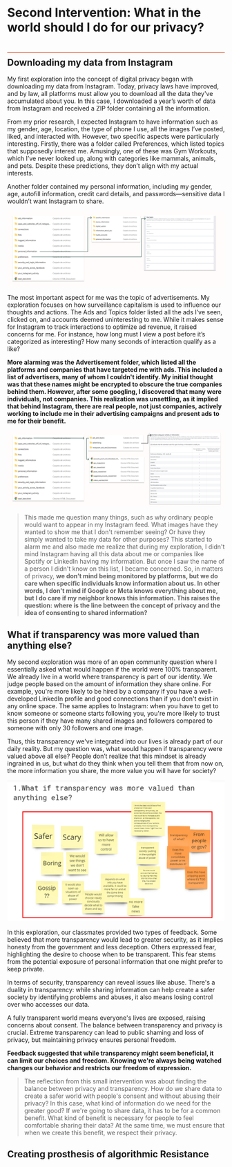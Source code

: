 # Second Intervention: What in the world should I do for our privacy?
<div style="height:2px; background-color: #E17858; margin-top: 40px; margin-bottom: -20px;"></div>

## Downloading my data from Instagram

My first exploration into the concept of digital privacy began with downloading my data from Instagram. Today, privacy laws have improved, and by law, all platforms must allow you to download all the data they've accumulated about you. In this case, I downloaded a year’s worth of data from Instagram and received a ZIP folder containing all the information.

From my prior research, I expected Instagram to have information such as my gender, age, location, the type of phone I use, all the images I’ve posted, liked, and interacted with. However, two specific aspects were particularly interesting. Firstly, there was a folder called Preferences, which listed topics that supposedly interest me. Amusingly, one of these was Gym Workouts, which I’ve never looked up, along with categories like mammals, animals, and pets. Despite these predictions, they don’t align with my actual interests.

Another folder contained my personal information, including my gender, age, autofill information, credit card details, and passwords—sensitive data I wouldn’t want Instagram to share.

![](../../images/term3/DesginStudio/GENERAL.jpg)

The most important aspect for me was the topic of advertisements. My exploration focuses on how surveillance capitalism is used to influence our thoughts and actions. The Ads and Topics folder listed all the ads I’ve seen, clicked on, and accounts deemed uninteresting to me. While it makes sense for Instagram to track interactions to optimize ad revenue, it raised concerns for me. For instance, how long must I view a post before it’s categorized as interesting? How many seconds of interaction qualify as a like?

**More alarming was the Advertisement folder, which listed all the platforms and companies that have targeted me with ads. This included a list of advertisers, many of whom I couldn't identify. My initial thought was that these names might be encrypted to obscure the true companies behind them. However, after some googling, I discovered that many were individuals, not companies. This realization was unsettling, as it implied that behind Instagram, there are real people, not just companies, actively working to include me in their advertising campaigns and present ads to me for their benefit.**

![](../../images/term3/DesginStudio/ADS.jpg)

>This made me question many things, such as why ordinary people would want to appear in my Instagram feed. What images have they wanted to show me that I don't remember seeing? Or have they simply wanted to take my data for other purposes? This started to alarm me and also made me realize that during my exploration, I didn't mind Instagram having all this data about me or companies like Spotify or LinkedIn having my information. But once I saw the name of a person I didn't know on this list, I became concerned.
>So, in matters of privacy, **we don’t mind being monitored by platforms, but we do care when specific individuals know information about us. In other words, I don't mind if Google or Meta knows everything about me, but I do care if my neighbor knows this information. This raises the question: where is the line between the concept of privacy and the idea of consenting to shared information?**


## What if transparency was more valued than anything else?

My second exploration was more of an open community question where I essentially asked what would happen if the world were 100% transparent. We already live in a world where transparency is part of our identity. We judge people based on the amount of information they share online. For example, you're more likely to be hired by a company if you have a well-developed LinkedIn profile and good connections than if you don't exist in any online space. The same applies to Instagram: when you have to get to know someone or someone starts following you, you're more likely to trust this person if they have many shared images and followers compared to someone with only 30 followers and one image.

Thus, this transparency we've integrated into our lives is already part of our daily reality. But my question was, what would happen if transparency were valued above all else? People don’t realize that this mindset is already ingrained in us, but what do they think when you tell them that from now on, the more information you share, the more value you will have for society?

![](../../images/term3/DesginStudio/privacy.png)

In this exploration, our classmates provided two types of feedback. Some believed that more transparency would lead to greater security, as it implies honesty from the government and less deception. Others expressed fear, highlighting the desire to choose when to be transparent. This fear stems from the potential exposure of personal information that one might prefer to keep private.

In terms of security, transparency can reveal issues like abuse. There's a duality in transparency: while sharing information can help create a safer society by identifying problems and abuses, it also means losing control over who accesses our data.

A fully transparent world means everyone's lives are exposed, raising concerns about consent. The balance between transparency and privacy is crucial. Extreme transparency can lead to public shaming and loss of privacy, but maintaining privacy ensures personal freedom.

**Feedback suggested that while transparency might seem beneficial, it can limit our choices and freedom. Knowing we're always being watched changes our behavior and restricts our freedom of expression.**

>The reflection from this small intervention was about finding the balance between privacy and transparency. How do we share data to create a safer world with people's consent and without abusing their privacy? In this case, what kind of information do we need for the greater good? If we're going to share data, it has to be for a common benefit. What kind of benefit is necessary for people to feel comfortable sharing their data? At the same time, we must ensure that when we create this benefit, we respect their privacy.


## Creating prosthesis of algorithmic Resistance

